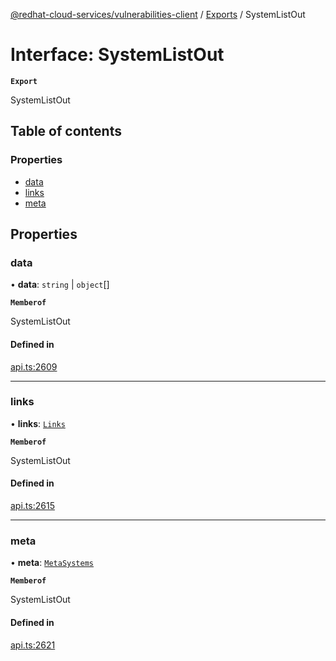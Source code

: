 [@redhat-cloud-services/vulnerabilities-client](../README.md) / [Exports](../modules.md) / SystemListOut

# Interface: SystemListOut

**`Export`**

SystemListOut

## Table of contents

### Properties

- [data](SystemListOut.md#data)
- [links](SystemListOut.md#links)
- [meta](SystemListOut.md#meta)

## Properties

### data

• **data**: `string` \| `object`[]

**`Memberof`**

SystemListOut

#### Defined in

[api.ts:2609](https://github.com/RedHatInsights/javascript-clients/blob/main/packages/vulnerabilities/api.ts#L2609)

___

### links

• **links**: [`Links`](Links.md)

**`Memberof`**

SystemListOut

#### Defined in

[api.ts:2615](https://github.com/RedHatInsights/javascript-clients/blob/main/packages/vulnerabilities/api.ts#L2615)

___

### meta

• **meta**: [`MetaSystems`](MetaSystems.md)

**`Memberof`**

SystemListOut

#### Defined in

[api.ts:2621](https://github.com/RedHatInsights/javascript-clients/blob/main/packages/vulnerabilities/api.ts#L2621)
